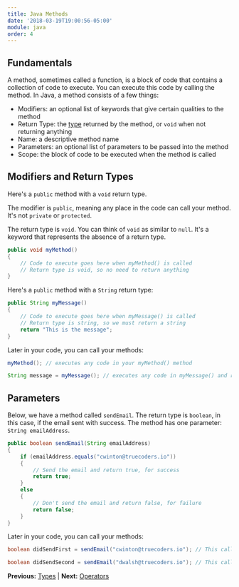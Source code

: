 ```yaml
---
title: Java Methods
date: '2018-03-19T19:00:56-05:00'
module: java
order: 4
---
```


## Fundamentals

A method, sometimes called a function, is a block of code that contains a collection of code to execute. You can execute this code by calling the method. In Java, a method consists of a few things:

* Modifiers: an optional list of keywords that give certain qualities to the method
* Return Type: the [type](types.markdown) returned by the method, or `void` when not returning anything
* Name: a descriptive method name
* Parameters: an optional list of parameters to be passed into the method
* Scope: the block of code to be executed when the method is called

## Modifiers and Return Types

Here's a `public` method with a `void` return type.

The modifier is `public`, meaning any place in the code can call your method. It's not `private` or `protected`.

The return type is `void`. You can think of `void` as similar to `null`. It's a keyword that represents the absence of a return type.

```java
public void myMethod()
{
    // Code to execute goes here when myMethod() is called
    // Return type is void, so no need to return anything
}
```

Here's a `public` method with a `String` return type:

```java
public String myMessage()
{
    // Code to execute goes here when myMessage() is called
    // Return type is string, so we must return a string
    return "This is the message";
}
```

Later in your code, you can call your methods:

```java
myMethod(); // executes any code in your myMethod() method

String message = myMessage(); // executes any code in myMessage() and returns a String
```

## Parameters

Below, we have a method called `sendEmail`. The return type is `boolean`, in this case, if the email sent with success. The method has one parameter: `String emailAddress`.

```java
public boolean sendEmail(String emailAddress)
{
    if (emailAddress.equals("cwinton@truecoders.io"))
    {
        // Send the email and return true, for success
        return true;
    }
    else
    {
        // Don't send the email and return false, for failure
        return false;
    }
}
```

Later in your code, you can call your methods:

```java
boolean didSendFirst = sendEmail("cwinton@truecoders.io"); // This call will return true

boolean didSendSecond = sendEmail("dwalsh@truecoders.io"); // This call will return false
```

**Previous:** [Types](types.markdown) |
**Next:** [Operators](operators.markdown)
